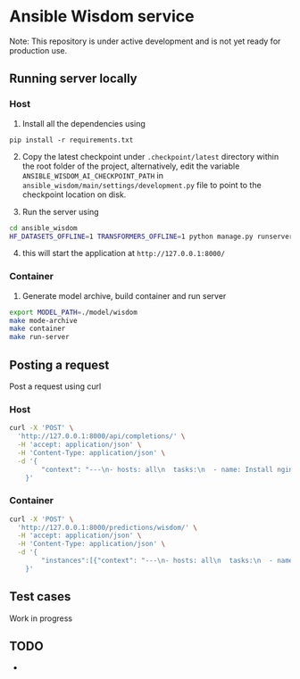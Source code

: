 # Ansible Wisdom service

Note: This repository is under active development and is not yet ready for production use.

##  Running server locally

### Host

1. Install all the dependencies using
```
pip install -r requirements.txt
```

2. Copy the latest checkpoint under `.checkpoint/latest` directory within
the root folder of the project, alternatively, edit the variable `ANSIBLE_WISDOM_AI_CHECKPOINT_PATH` in `ansible_wisdom/main/settings/development.py` file to point to the checkpoint location on disk.

3. Run the server using
```bash
cd ansible_wisdom
HF_DATASETS_OFFLINE=1 TRANSFORMERS_OFFLINE=1 python manage.py runserver
```

4. this will start the application at `http://127.0.0.1:8000/`

### Container

1. Generate model archive, build container and run server
```bash
export MODEL_PATH=./model/wisdom
make mode-archive
make container
make run-server
```

## Posting a request

Post a request using curl

### Host

```bash
curl -X 'POST' \
  'http://127.0.0.1:8000/api/completions/' \
  -H 'accept: application/json' \
  -H 'Content-Type: application/json' \
  -d '{
  		"context": "---\n- hosts: all\n  tasks:\n  - name: Install nginx and nodejs 12 Packages\n", "prompt": "Install nginx and nodejs 12 Packages"
    }'
```

### Container
```bash
curl -X 'POST' \
  'http://127.0.0.1:8000/predictions/wisdom/' \
  -H 'accept: application/json' \
  -H 'Content-Type: application/json' \
  -d '{
        "instances":[{"context": "---\n- hosts: all\n  tasks:\n  - name: Install nginx and nodejs 12 Packages\n", "prompt": "Install nginx and nodejs 12 Packages"}]
    }'
```

## Test cases
Work in progress

## TODO
-
